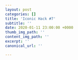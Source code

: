 ```yaml
---
layout: post
categories: []
title: 'Iconic Hack #7'
subtitle: ''
date: 2020-01-11 23:00:00 +0000
thumb_img_path: ''
content_img_path: ''
excerpt: ''
canonical_url: ''

---
```

